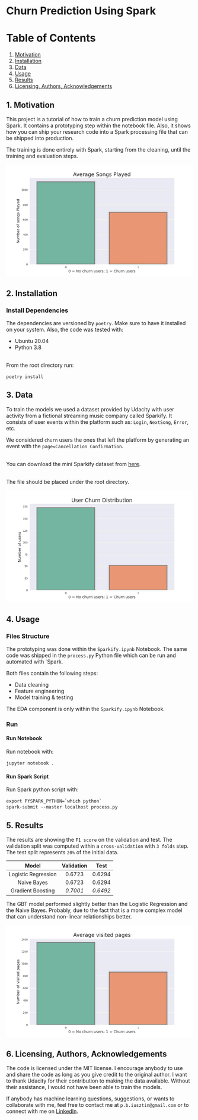 # Churn Prediction Using Spark

# Table of Contents
1. [Motivation](#motivation)
2. [Installation](#installation)
3. [Data](#data)
4. [Usage](#usage)
5. [Results](#results)
6. [Licensing, Authors, Acknowledgements](#licensing)

## 1. Motivation <a name="motivation"></a>
This project is a tutorial of how to train a churn prediction model using Spark. It contains a prototyping step within the notebook file.
Also, it shows how you can ship your research code into a Spark processing file that can be shipped into production.

The training is done entirely with Spark, starting from the cleaning, until the training and evaluation steps.

![Listened Songs Distribution](/images/listened_songs_distribution.jpg)

## 2. Installation <a name="installation"></a>
### Install Dependencies
The dependencies are versioned by `poetry`. Make sure to have it installed on your system.
Also, the code was tested with:
* Ubuntu 20.04
* Python 3.8

<br/>From the root directory run:
```shell
poetry install
```

## 3. Data <a name="data"></a>
To train the models we used a dataset provided by Udacity with user activity from a fictional streaming
music company called Sparkify. It consists of user events within the platform such as: `Login`, `NextSong`, `Error`, etc.

We considered `churn` users the ones that left the platform by generating an event with the `page=Cancellation Confirmation`.

<br/> You can download the mini Sparkify dataset from [here](https://drive.google.com/drive/folders/14jI_mEW4pVFEESWYM0k8FkKIUHPUUzwh?usp=sharing).

<br/> The file should be placed under the root directory.

![Churn Distribution](/images/user_churn_distribution.jpg)


## 4. Usage <a name="usage"></a>
### Files Structure
The prototyping was done within the `Sparkify.ipynb` Notebook.
The same code was shipped in the `process.py` Python file which can be run and automated with `Spark.

Both files contain the following steps:
- Data cleaning
- Feature engineering
- Model training & testing

The EDA component is only within the `Sparkify.ipynb` Notebook.

### Run
#### Run Notebook
Run notebook with:
```shell
jupyter notebook .
```

#### Run Spark Script
Run Spark python script with:
```shell
export PYSPARK_PYTHON=`which python`
spark-submit --master localhost process.py
```

## 5. Results <a name="results"></a>
The results are showing the `F1 score` on the validation and test.
The validation split was computed within a `cross-validation` with `3 folds` step.
The test split represents `20%` of the initial data.

|        Model        | Validation |   Test   |
|:-------------------:|:----------:|:--------:|
| Logistic Regression |   0.6723   |  0.6294  |
|     Naive Bayes     |   0.6723   |  0.6294  |
|  Gradient Boosting  |  *0.7001*  | *0.6492* |

The GBT model performed slightly better than the Logistic Regression and the Naive Bayes. 
Probably, due to the fact that is a more complex model that can understand non-linear relationships better.

![Listened Songs Distribution](/images/visited_pages_distribution.jpg)

## 6. Licensing, Authors, Acknowledgements <a name="licensing"></a>
The code is licensed under the MIT license. I encourage anybody to use and share the code as long as you give credit to the original author. 
I want to thank Udacity for their contribution to making the data available. Without their assistance, I would not have been able to train the models.

If anybody has machine learning questions, suggestions, or wants to collaborate with me, feel free to contact me 
at `p.b.iusztin@gmail.com` or to connect with me on [LinkedIn](https://www.linkedin.com/in/paul-iusztin-7a047814a/).